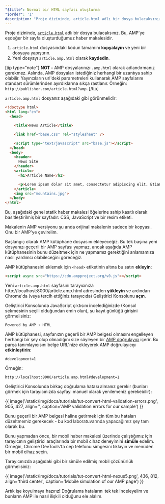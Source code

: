 ```yaml
---
"$title": Normal bir HTML sayfası oluşturma
"$order": '1'
description: "Proje dizininde, article.html adlı bir dosya bulacaksınız. Bu, AMP'ye eşdeğer bir sayfa oluşturduğumuz..."
---
```


Proje dizininde, [`article.html`](https://github.com/googlecodelabs/accelerated-mobile-pages-foundations/blob/master/article.html) adlı bir dosya bulacaksınız. Bu, AMP'ye eşdeğer bir sayfa oluşturduğumuz haber makalesidir.

1. <code>article.html</code> dosyasındaki kodun tamamını <strong>kopyalayın</strong> ve yeni bir dosyaya yapıştırın.
2. Yeni dosyayı <code>article.amp.html</code> olarak <strong>kaydedin</strong>.

[tip type="note"] **NOT -** AMP dosyalarınızı `.amp.html` olarak adlandırmanız gerekmez. Aslında, AMP dosyaları istediğiniz herhangi bir uzantıya sahip olabilir. Yayıncıların url'deki parametreleri kullanarak AMP sayfalarını standart sürümlerinden ayırdıklarına sıkça rastlanır. Örneğin: `http://publisher.com/article.html?amp`. [/tip]

`article.amp.html` dosyanız aşağıdaki gibi görünmelidir:

```html
<!doctype html>
<html lang="en">
  <head>

    <title>News Article</title>

    <link href="base.css" rel="stylesheet" />

    <script type="text/javascript" src="base.js"></script>
  </head>
  <body>
    <header>
      News Site
    </header>
    <article>
      <h1>Article Name</h1>

      <p>Lorem ipsum dolor sit amet, consectetur adipiscing elit. Etiam egestas tortor sapien, non tristique ligula accumsan eu.</p>
    </article>
    <img src="mountains.jpg">
  </body>
</html>
```

Bu, aşağıdaki genel statik haber makalesi öğelerine sahip kasıtlı olarak basitleştirilmiş bir sayfadır: CSS, JavaScript ve bir resim etiketi.

Makalenin AMP versiyonu şu anda orijinal makalenin sadece bir kopyası. Onu bir AMP'ye çevirelim.

Başlangıç olarak AMP kütüphane dosyasını ekleyeceğiz. Bu tek başına yeni dosyanızı geçerli bir AMP sayfası yapmaz, ancak aşağıda AMP kütüphanesinin bunu düzeltmek için ne yapmamız gerektiğini anlamamıza nasıl yardımcı olabileceğini göreceğiz.

AMP kütüphanesini eklemek için `<head>` etiketinin altına bu satırı **ekleyin**:

```html
<script async src="https://cdn.ampproject.org/v0.js"></script>
```

Yeni <code>article.amp.html</code> sayfasını tarayıcınıza <a>http://localhost:8000/article.amp.html</a> adresinden <strong>yükleyin</strong> ve ardından Chrome'da (veya tercih ettiğiniz tarayıcıda) <a>Geliştirici Konsolunu</a> <strong>açın</strong>.

Geliştirici Konsolunda JavaScript çıktısını incelediğinizde (Konsol sekmesinin seçili olduğundan emin olun), şu kayıt günlüğü girişini görmelisiniz:

```text
Powered by AMP ⚡ HTML
```

AMP kütüphanesi, sayfanızın geçerli bir AMP belgesi olmasını engelleyen herhangi bir şey olup olmadığını size söyleyen bir [AMP doğrulayıcı](../../../../documentation/guides-and-tutorials/learn/validation-workflow/validate_amp.md) içerir. Bu parça tanımlayıcısını belge URL'nize ekleyerek AMP doğrulayıcıyı **etkinleştirin**:

```text
#development=1
```

Örneğin:

```text
http://localhost:8000/article.amp.html#development=1
```

Geliştirici Konsolunda birkaç doğrulama hatası almanız gerekir (bunları görmek için tarayıcınızda sayfayı manuel olarak yenilemeniz gerekebilir):

{{ image('/static/img/docs/tutorials/tut-convert-html-validation-errors.png', 905, 427, align='', caption='AMP validation errors for our sample') }}

Bunu geçerli bir AMP belgesi haline getirmek için tüm bu hataları düzeltmemiz gerekecek - bu kod laboratuvarında yapacağımız şey tam olarak bu.

Bunu yapmadan önce, bir mobil haber makalesi üzerinde çalıştığımız için tarayıcının geliştirici araçlarında bir mobil cihaz deneyimini **simüle** edelim. Örneğin, Chrome DevTools'ta cep telefonu simgesini tıklayın ve menüden bir mobil cihaz seçin.

Tarayıcınızda aşağıdaki gibi bir simüle edilmiş mobil çözünürlük görmelisiniz:

{{ image('/static/img/docs/tutorials/tut-convert-html-nexus5.png', 436, 812, align='third center', caption='Mobile simulation of our AMP page') }}

Artık işe koyulmaya hazırız! Doğrulama hatalarını tek tek inceleyelim ve bunların AMP ile nasıl ilişkili olduğunu ele alalım.
